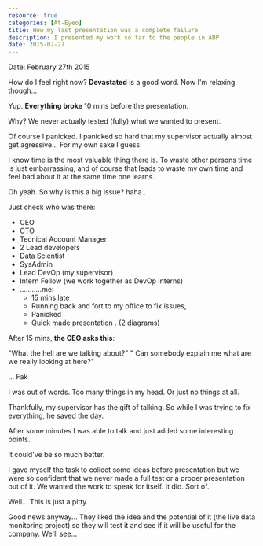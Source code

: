 ```yaml
---
resource: true
categories: [At-Eyeo]
title: How my last presentation was a complete failure
description: I presented my work so far to the people in ABP
date: 2015-02-27
---
```


Date: February 27th 2015

How do I feel right now?
**Devastated** is a good word. Now I'm relaxing though...

Yup. **Everything broke** 10 mins before the presentation.

Why?
We never actually tested (fully) what we wanted to present.

Of course I panicked.
I panicked so hard that my supervisor actually almost get agressive... For my own sake I guess.

I know time is the most valuable thing there is. To waste other persons time is just embarrassing, and of course that leads to waste my own time and feel bad about it at the same time one learns.

Oh yeah. So why is this a big issue? haha.. 

Just check who was there:

 - CEO
 - CTO
 - Tecnical Account Manager
 - 2 Lead developers
 - Data Scientist
 - SysAdmin
 - Lead DevOp (my supervisor)
 - Intern Fellow (we work together as DevOp interns)
 - ...........me:
   - 15 mins late
   - Running back and fort to my office to fix issues,
   - Panicked
   - Quick made presentation . (2 diagrams)

After 15 mins, **the CEO asks this**:

"What the hell are we talking about?"
" Can somebody explain me what are we really looking at here?"

... Fak

I was out of words. Too many things in my head. Or just no things at all.

Thankfully, my supervisor has the gift of talking. So while I was trying to fix everything, he saved the day.

After some minutes I was able to talk and just added some interesting points.

It could've be so much better.

I gave myself the task to collect some ideas before presentation but we were so confident that we never made a full test or a proper presentation out of it. We wanted the work to speak for itself. It did. Sort of.

Well... This is just a pitty.

Good news anyway... They liked the idea and the potential of it (the live data monitoring project) so they will test it and see if it will be useful for the company. We'll see...
